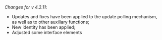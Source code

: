 _Changes for v 4.3.11_:
- Updates and fixes have been applied to the update polling mechanism, as well as to other auxiliary functions;
- New identity has been applied;
- Adjusted some interface elements
